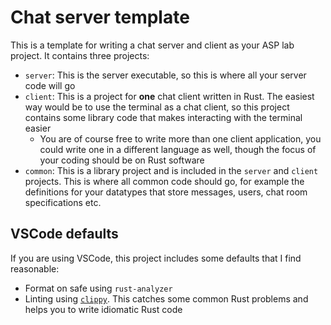 # Chat server template

This is a template for writing a chat server and client as your ASP lab project. It contains three projects:
- `server`: This is the server executable, so this is where all your server code will go
- `client`: This is a project for **one** chat client written in Rust. The easiest way would be to use the terminal as a chat client, so this project contains some library code that makes interacting with the terminal easier
    - You are of course free to write more than one client application, you could write one in a different language as well, though the focus of your coding should be on Rust software
- `common`: This is a library project and is included in the `server` and `client` projects. This is where all common code should go, for example the definitions for your datatypes that store messages, users, chat room specifications etc. 

## VSCode defaults

If you are using VSCode, this project includes some defaults that I find reasonable:
- Format on safe using `rust-analyzer`
- Linting using [`clippy`](https://doc.rust-lang.org/stable/clippy/usage.html). This catches some common Rust problems and helps you to write idiomatic Rust code